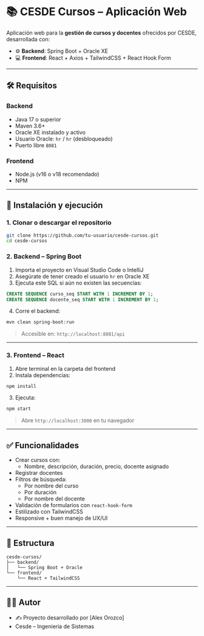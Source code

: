 # 📚 CESDE Cursos – Aplicación Web

Aplicación web para la **gestión de cursos y docentes** ofrecidos por CESDE, desarrollada con:

- ⚙️ **Backend**: Spring Boot + Oracle XE
- 💻 **Frontend**: React + Axios + TailwindCSS + React Hook Form

---

## 🛠 Requisitos

### Backend
- Java 17 o superior
- Maven 3.6+
- Oracle XE instalado y activo
- Usuario Oracle: `hr` / `hr` (desbloqueado)
- Puerto libre `8081`

### Frontend
- Node.js (v16 o v18 recomendado)
- NPM

---

## 🚀 Instalación y ejecución

### 1. Clonar o descargar el repositorio

```bash
git clone https://github.com/tu-usuario/cesde-cursos.git
cd cesde-cursos
```

### 2. Backend – Spring Boot

1. Importa el proyecto en Visual Studio Code o IntelliJ
2. Asegúrate de tener creado el usuario `hr` en Oracle XE
3. Ejecuta este SQL si aún no existen las secuencias:

```sql
CREATE SEQUENCE curso_seq START WITH 1 INCREMENT BY 1;
CREATE SEQUENCE docente_seq START WITH 1 INCREMENT BY 1;
```

4. Corre el backend:

```bash
mvn clean spring-boot:run
```

> Accesible en: `http://localhost:8081/api`

---

### 3. Frontend – React

1. Abre terminal en la carpeta del frontend
2. Instala dependencias:

```bash
npm install
```

3. Ejecuta:

```bash
npm start
```

> Abre `http://localhost:3000` en tu navegador

---

## ✅ Funcionalidades

- Crear cursos con:
  - Nombre, descripción, duración, precio, docente asignado
- Registrar docentes
- Filtros de búsqueda:
  - Por nombre del curso
  - Por duración
  - Por nombre del docente
- Validación de formularios con `react-hook-form`
- Estilizado con TailwindCSS
- Responsive + buen manejo de UX/UI

---

## 📂 Estructura

```
cesde-cursos/
├── backend/
│   └── Spring Boot + Oracle
└── frontend/
    └── React + TailwindCSS
```

---

## 👨‍💻 Autor

- ✍️ Proyecto desarrollado por [Alex Orozco]
- Cesde – Ingeniería de Sistemas
